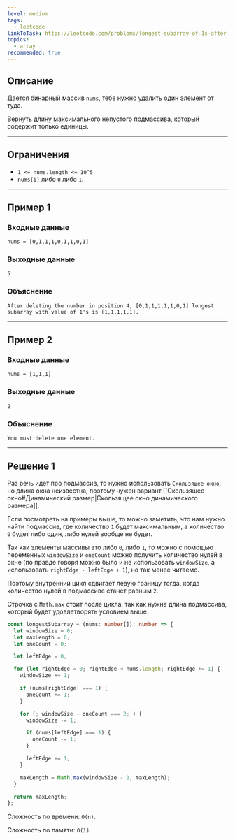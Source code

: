 ```yaml
---
level: medium
tags:
  - leetcode
linkToTask: https://leetcode.com/problems/longest-subarray-of-1s-after-deleting-one-element/description/
topics:
  - array
recommended: true
---
```

## Описание

Дается бинарный массив `nums`, тебе нужно удалить один элемент от туда.

Вернуть длину максимального непустого подмассива, который содержит только единицы.

---
## Ограничения

- `1 <= nums.length <= 10^5`
- `nums[i]` либо `0` либо `1`.

---
## Пример 1

### Входные данные

```
nums = [0,1,1,1,0,1,1,0,1]
```
### Выходные данные

```
5
```
### Объяснение

```
After deleting the number in position 4, [0,1,1,1,1,1,0,1] longest subarray with value of 1's is [1,1,1,1,1].
```

---
## Пример 2

### Входные данные

```
nums = [1,1,1]
```
### Выходные данные

```
2
```
### Объяснение

```
You must delete one element.
```

---
## Решение 1

Раз речь идет про подмассив, то нужно использовать `Скользящее окно`, но длина окна неизвестна, поэтому нужен вариант [[Скользящее окно#Динамический размер|Скользящее окно динамического размера]].

Если посмотреть на примеры выше, то можно заметить, что нам нужно найти подмассив, где количество `1` будет максимальным, а количество `0` будет либо один, либо нулей вообще не будет.

Так как элементы массивы это либо `0`, либо `1`, то можно с помощью переменных `windowSize` и `oneCount` можно получить количество нулей в окне (по правде говоря можно было и не использовать `windowSize`, а использовать `rightEdge - leftEdge + 1`), но так менее читаемо.

Поэтому внутренний цикл сдвигает левую границу тогда, когда количество нулей в подмассиве станет равным `2`.

Строчка с `Math.max` стоит после цикла, так как нужна длина подмассива, который будет удовлетворять условием выше.

```typescript
const longestSubarray = (nums: number[]): number => {
  let windowSize = 0;
  let maxLength = 0;
  let oneCount = 0;

  let leftEdge = 0;

  for (let rightEdge = 0; rightEdge < nums.length; rightEdge += 1) {
    windowSize += 1;

    if (nums[rightEdge] === 1) {
      oneCount += 1;
    }

    for (; windowSize - oneCount === 2; ) {
      windowSize -= 1;

      if (nums[leftEdge] === 1) {
        oneCount -= 1;
      }

      leftEdge += 1;
    }

    maxLength = Math.max(windowSize - 1, maxLength);
  }

  return maxLength;
};
```

Сложность по времени: `O(n)`.

Сложность по памяти: `O(1)`.